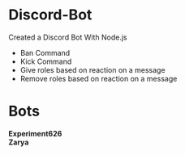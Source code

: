 # Discord-Bot
Created a Discord Bot With Node.js

* Ban Command 
* Kick Command
* Give roles based on reaction on a message
* Remove roles based on reaction on a message 

# Bots
**Experiment626** <br />
**Zarya**
